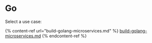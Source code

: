 # Go

Select a use case:

{% content-ref url="build-golang-microservices.md" %}
[build-golang-microservices.md](build-golang-microservices.md)
{% endcontent-ref %}
